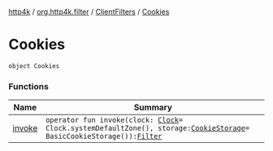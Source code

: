 [http4k](../../../index.md) / [org.http4k.filter](../../index.md) / [ClientFilters](../index.md) / [Cookies](./index.md)

# Cookies

`object Cookies`

### Functions

| Name | Summary |
|---|---|
| [invoke](invoke.md) | `operator fun invoke(clock: `[`Clock`](https://docs.oracle.com/javase/9/docs/api/java/time/Clock.html)` = Clock.systemDefaultZone(), storage: `[`CookieStorage`](../../../org.http4k.filter.cookie/-cookie-storage/index.md)` = BasicCookieStorage()): `[`Filter`](../../../org.http4k.core/-filter.md) |
